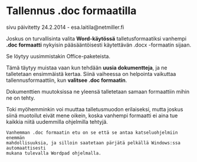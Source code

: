 # Tallennus .doc formaatilla

<div class='paivitys'>
sivu päivitetty 24.2.2014 - esa.laitila@netmiller.fi
</div>


Joskus on turvallisinta valita __Word-käytössä__ talletusformaatiksi vanhempi __.doc formaatti__
nykyisin pääsääntöisesti käytettävän .docx -formaatin sijaan.

Se löytyy uusimmistakin Office-paketeista.

Tämä täytyy muistaa vaan kun tehdään __uusia dokumentteja__, ja ne talletetaan ensimmäistä kertaa.
Siinä vaiheessa on helpointa vaikuttaa tallennusformaattiin, kun __valitsee .doc formaatin__.

Dokumenttien muutoksissa ne yleensä talletetaan samaan formaattiin mihin ne on tehty.

Toki myöhemminkin voi muuttaa talletusmuodon erilaiseksi, mutta joskus siinä muotoilut
eivät mene oikein, koska vanhempi formaatti ei aina tue kaikkia niitä uudemmilla ohjelmilla tehtyjä.



````
Vanhemman .doc formaatin etu on se että se antaa katseluohjelmiin enemmän
mahdollisuuksia, ja silloin saatetaan pärjätä pelkällä Windows:ssa automaattisesti
mukana tulevalla Wordpad ohjelmalla.
````
